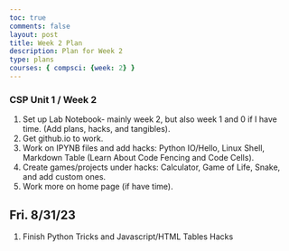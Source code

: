 ```yaml
---
toc: true
comments: false
layout: post
title: Week 2 Plan
description: Plan for Week 2
type: plans
courses: { compsci: {week: 2} }
---
```


### CSP Unit 1 / Week 2
1. Set up Lab Notebook- mainly week 2, but also week 1 and 0 if I have time. (Add plans, hacks, and tangibles).
2. Get github.io to work.
3. Work on IPYNB files and add hacks: Python IO/Hello, Linux Shell, Markdown Table (Learn About Code Fencing and Code Cells).
4. Create games/projects under hacks: Calculator, Game of Life, Snake, and add custom ones.
5. Work more on home page (if have time).

## Fri. 8/31/23
1. Finish Python Tricks and Javascript/HTML Tables Hacks

